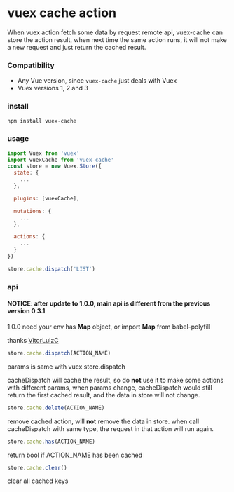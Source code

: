 # vuex cache action

When vuex action fetch some data by request remote api, vuex-cache can store the action result, when next time the same action runs, it will not make a new request and just return the cached result.

### Compatibility
- Any Vue version, since `vuex-cache` just deals with Vuex
- Vuex versions 1, 2 and 3

### install
```bash
npm install vuex-cache
```

### usage

```javascript
import Vuex from 'vuex'
import vuexCache from 'vuex-cache'
const store = new Vuex.Store({
  state: {
    ...
  },

  plugins: [vuexCache],

  mutations: {
    ...
  },

  actions: {
    ...
  }
})

store.cache.dispatch('LIST')
```

### api

#### NOTICE: after update to 1.0.0, main api is different from the previous version 0.3.1

1.0.0 need your env has **Map** object, or import **Map** from babel-polyfill

thanks [VitorLuizC](https://github.com/VitorLuizC)

```javascript
store.cache.dispatch(ACTION_NAME)
```
params is same with vuex store.dispatch

cacheDispatch will cache the result, so do **not** use it to make some actions with different params, when params change, cacheDispatch would still return the first cached result, and the data in store will not change.

```javascript
store.cache.delete(ACTION_NAME)
```
remove cached action, will **not** remove the data in store. when call cacheDispatch with same type, the request in that action will run again.

```javascript
store.cache.has(ACTION_NAME)
```
return bool if ACTION\_NAME has been cached

```javascript
store.cache.clear()
```
clear all cached keys

